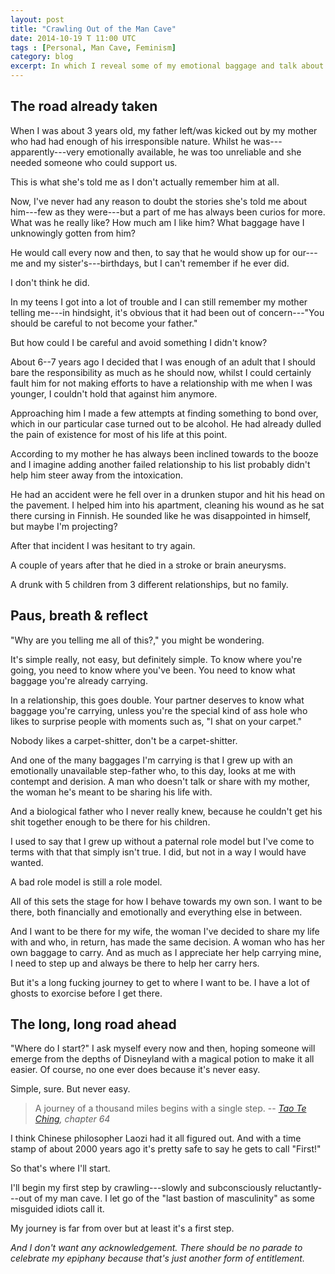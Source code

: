 ```yaml
---
layout: post
title: "Crawling Out of the Man Cave"
date: 2014-10-19 T 11:00 UTC
tags : [Personal, Man Cave, Feminism]
category: blog
excerpt: In which I reveal some of my emotional baggage and talk about the long journey ahead before becoming the husband and father I'd like to be.
---
```

## The road already taken

When I was about 3 years old, my father left/was kicked out by my mother who had had enough of his irresponsible nature. Whilst he was---apparently---very emotionally available, he was too unreliable and she needed someone who could support us.

This is what she's told me as I don't actually remember him at all.

Now, I've never had any reason to doubt the stories she's told me about him---few as they were---but a part of me has always been curios for more. What was he really like? How much am I like him? What baggage have I unknowingly gotten from him?

He would call every now and then, to say that he would show up for our---me and my sister's---birthdays, but I can't remember if he ever did.

I don't think he did.

In my teens I got into a lot of trouble and I can still remember my mother telling me---in hindsight, it's obvious that it had been out of concern---"You should be careful to not become your father."

But how could I be careful and avoid something I didn't know?

About 6--7 years ago I decided that I was enough of an adult that I should bare the responsibility as much as he should now, whilst I could certainly fault him for not making efforts to have a relationship with me when I was younger, I couldn't hold that against him anymore.

Approaching him I made a few attempts at finding something to bond over, which in our particular case turned out to be alcohol. He had already dulled the pain of existence for most of his life at this point.

According to my mother he has always been inclined towards to the booze and I imagine adding another failed relationship to his list probably didn't help him steer away from the intoxication.

He had an accident were he fell over in a drunken stupor and hit his head on the pavement. I helped him into his apartment, cleaning his wound as he sat there cursing in Finnish. He sounded like he was disappointed in himself, but maybe I'm projecting?

After that incident I was hesitant to try again.

A couple of years after that he died in a stroke or brain aneurysms.

A drunk with 5 children from 3 different relationships, but no family.



## Paus, breath & reflect



"Why are you telling me all of this?," you might be wondering.

It's simple really, not easy, but definitely simple. To know where you're going, you need to know where you've been. You need to know what baggage you're already carrying.

In a relationship, this goes double. Your partner deserves to know what baggage you're carrying, unless you're the special kind of ass hole who likes to surprise people with moments such as, "I shat on your carpet."

Nobody likes a carpet-shitter, don't be a carpet-shitter.

And one of the many baggages I'm carrying is that I grew up with an emotionally unavailable step-father who, to this day, looks at me with contempt and derision. A man who doesn't talk or share with my mother, the woman he's meant to be sharing his life with.

And a biological father who I never really knew, because he couldn't get his shit together enough to be there for his children.

I used to say that I grew up without a paternal role model but I've come to terms with that that simply isn't true. I did, but not in a way I would have wanted.

A bad role model is still a role model.

All of this sets the stage for how I behave towards my own son. I want to be there, both financially and emotionally and everything else in between.

And I want to be there for my wife, the woman I've decided to share my life with and who, in return, has made the same decision. A woman who has her own baggage to carry. And as much as I appreciate her help carrying mine, I need to step up and always be there to help her carry hers.

But it's a long fucking journey to get to where I want to be. I have a lot of ghosts to exorcise before I get there.



## The long, long road ahead


"Where do I start?" I ask myself every now and then, hoping someone will emerge from the depths of Disneyland with a magical potion to make it all easier. Of course, no one ever does because it's never easy.

Simple, sure. But never easy.

> A journey of a thousand miles begins with a single step.
> -- <cite>[Tao Te Ching][tao], chapter 64</cite>

I think Chinese philosopher Laozi had it all figured out. And with a time stamp of about 2000 years ago it's pretty safe to say he gets to call "First!"

So that's where I'll start. 

I'll begin my first step by crawling---slowly and subconsciously reluctantly---out of my man cave. I let go of the "last bastion of masculinity" as some misguided idiots call it.

My journey is far from over but at least it's a first step.

*And I don't want any acknowledgement. There should be no parade to celebrate my epiphany because that's just another form of entitlement.*

[tao]: http://en.wikipedia.org/wiki/Tao_Te_Ching